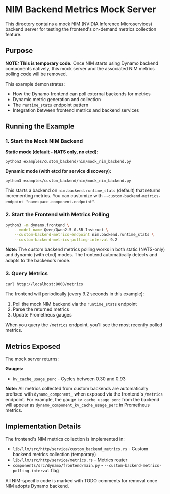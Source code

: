 # NIM Backend Metrics Mock Server

This directory contains a mock NIM (NVIDIA Inference Microservices) backend server for testing the frontend's on-demand metrics collection feature.

## Purpose

**NOTE: This is temporary code.** Once NIM starts using Dynamo backend components natively, this mock server and the associated NIM metrics polling code will be removed.

This example demonstrates:
- How the Dynamo frontend can poll external backends for metrics
- Dynamic metric generation and collection
- The `runtime_stats` endpoint pattern
- Integration between frontend metrics and backend services

## Running the Example

### 1. Start the Mock NIM Backend

**Static mode (default - NATS only, no etcd):**
```bash
python3 examples/custom_backend/nim/mock_nim_backend.py
```

**Dynamic mode (with etcd for service discovery):**
```bash
python3 examples/custom_backend/nim/mock_nim_backend.py
```

This starts a backend on `nim.backend.runtime_stats` (default) that returns incrementing metrics. You can customize with `--custom-backend-metrics-endpoint "namespace.component.endpoint"`.

### 2. Start the Frontend with Metrics Polling

```bash
python3 -m dynamo.frontend \
    --model-name Qwen/Qwen2.5-0.5B-Instruct \
    --custom-backend-metrics-endpoint nim.backend.runtime_stats \
    --custom-backend-metrics-polling-interval 9.2
```

**Note:** The custom backend metrics polling works in both static (NATS-only) and dynamic (with etcd) modes. The frontend automatically detects and adapts to the backend's mode.

### 3. Query Metrics

```bash
curl http://localhost:8000/metrics
```

The frontend will periodically (every 9.2 seconds in this example):
1. Poll the mock NIM backend via the `runtime_stats` endpoint
2. Parse the returned metrics
3. Update Prometheus gauges

When you query the `/metrics` endpoint, you'll see the most recently polled metrics.

## Metrics Exposed

The mock server returns:

**Gauges:**
- `kv_cache_usage_perc` - Cycles between 0.30 and 0.93

**Note:** All metrics collected from custom backends are automatically prefixed with `dynamo_component_` when exposed via the frontend's `/metrics` endpoint. For example, the gauge `kv_cache_usage_perc` from the backend will appear as `dynamo_component_kv_cache_usage_perc` in Prometheus metrics.

## Implementation Details

The frontend's NIM metrics collection is implemented in:
- `lib/llm/src/http/service/custom_backend_metrics.rs` - Custom backend metrics collection (temporary)
- `lib/llm/src/http/service/metrics.rs` - Metrics router
- `components/src/dynamo/frontend/main.py` - `--custom-backend-metrics-polling-interval` flag

All NIM-specific code is marked with TODO comments for removal once NIM adopts Dynamo backend.



